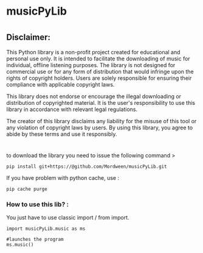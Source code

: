 # musicPyLib 

#

## Disclaimer:

This Python library is a non-profit project created for educational and personal use only. It is intended to facilitate the downloading of music for individual, offline listening purposes. The library is not designed for commercial use or for any form of distribution that would infringe upon the rights of copyright holders. Users are solely responsible for ensuring their compliance with applicable copyright laws.

This library does not endorse or encourage the illegal downloading or distribution of copyrighted material. It is the user's responsibility to use this library in accordance with relevant legal regulations.

The creator of this library disclaims any liability for the misuse of this tool or any violation of copyright laws by users. By using this library, you agree to abide by these terms and use it responsibly.

#

to download the library you need to issue the following command >
````
pip install git+https://@github.com/Mordween/musicPyLib.git
````
If you have problem with python cache, use : 
````
pip cache purge
````
### How to use this lib? :

You just have to use classic import / from import. <br>
````
import musicPyLib.music as ms

#launches the program
ms.music()
````
